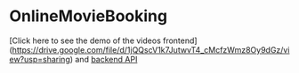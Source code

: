 # OnlineMovieBooking
[Click here to see the demo of the videos frontend] (https://drive.google.com/file/d/1jQQscV1k7JutwvT4_cMcfzWmz8Oy9dGz/view?usp=sharing) and [backend API](https://drive.google.com/file/d/1Q0G7wu9PiRilKCwhZtQUIB39kih39M8i/view?usp=sharing)

